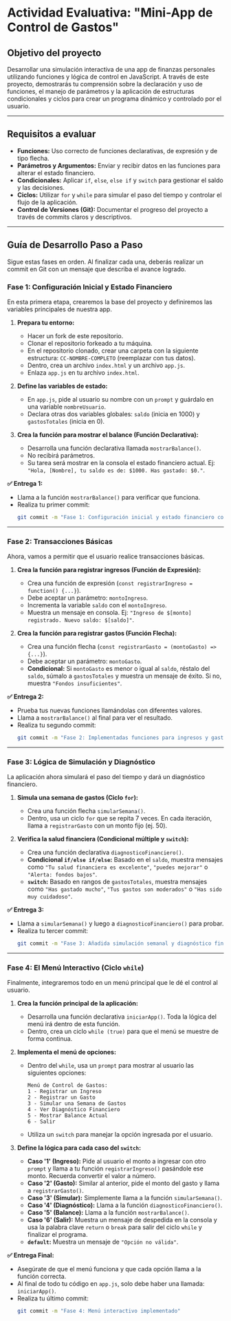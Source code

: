 # Actividad Evaluativa: "Mini-App de Control de Gastos"

## Objetivo del proyecto
Desarrollar una simulación interactiva de una app de finanzas personales utilizando funciones y lógica de control en JavaScript. A través de este proyecto, demostrarás tu comprensión sobre la declaración y uso de funciones, el manejo de parámetros y la aplicación de estructuras condicionales y ciclos para crear un programa dinámico y controlado por el usuario.

---

## Requisitos a evaluar
* **Funciones:** Uso correcto de funciones declarativas, de expresión y de tipo flecha.
* **Parámetros y Argumentos:** Enviar y recibir datos en las funciones para alterar el estado financiero.
* **Condicionales:** Aplicar `if`, `else`, `else if` y `switch` para gestionar el saldo y las decisiones.
* **Ciclos:** Utilizar `for` y `while` para simular el paso del tiempo y controlar el flujo de la aplicación.
* **Control de Versiones (Git):** Documentar el progreso del proyecto a través de commits claros y descriptivos.

---

## Guía de Desarrollo Paso a Paso
Sigue estas fases en orden. Al finalizar cada una, deberás realizar un commit en Git con un mensaje que describa el avance logrado.

### Fase 1: Configuración Inicial y Estado Financiero
En esta primera etapa, crearemos la base del proyecto y definiremos las variables principales de nuestra app.

1.  **Prepara tu entorno:**
    * Hacer un fork de este repositorio.
    * Clonar el repositorio forkeado a tu máquina.
    * En el repositorio clonado, crear una carpeta con la siguiente estructura: `CC-NOMBRE-COMPLETO` (reemplazar con tus datos).
    * Dentro, crea un archivo `index.html` y un archivo `app.js`.
    * Enlaza `app.js` en tu archivo `index.html`.

2.  **Define las variables de estado:**
    * En `app.js`, pide al usuario su nombre con un `prompt` y guárdalo en una variable `nombreUsuario`.
    * Declara otras dos variables globales: `saldo` (inicia en 1000) y `gastosTotales` (inicia en 0).

3.  **Crea la función para mostrar el balance (Función Declarativa):**
    * Desarrolla una función declarativa llamada `mostrarBalance()`.
    * No recibirá parámetros.
    * Su tarea será mostrar en la consola el estado financiero actual. Ej: `"Hola, [Nombre], tu saldo es de: $1000. Has gastado: $0."`.

**✅ Entrega 1:**
* Llama a la función `mostrarBalance()` para verificar que funciona.
* Realiza tu primer commit:
    ```bash
    git commit -m "Fase 1: Configuración inicial y estado financiero completado"
    ```

---

### Fase 2: Transacciones Básicas
Ahora, vamos a permitir que el usuario realice transacciones básicas.

1.  **Crea la función para registrar ingresos (Función de Expresión):**
    * Crea una función de expresión (`const registrarIngreso = function() {...}`).
    * Debe aceptar un parámetro: `montoIngreso`.
    * Incrementa la variable `saldo` con el `montoIngreso`.
    * Muestra un mensaje en consola. Ej: `"Ingreso de $[monto] registrado. Nuevo saldo: $[saldo]"`.

2.  **Crea la función para registrar gastos (Función Flecha):**
    * Crea una función flecha (`const registrarGasto = (montoGasto) => {...}`).
    * Debe aceptar un parámetro: `montoGasto`.
    * **Condicional:** Si `montoGasto` es menor o igual al `saldo`, réstalo del `saldo`, súmalo a `gastosTotales` y muestra un mensaje de éxito. Si no, muestra `"Fondos insuficientes"`.

**✅ Entrega 2:**
* Prueba tus nuevas funciones llamándolas con diferentes valores.
* Llama a `mostrarBalance()` al final para ver el resultado.
* Realiza tu segundo commit:
    ```bash
    git commit -m "Fase 2: Implementadas funciones para ingresos y gastos"
    ```

---

### Fase 3: Lógica de Simulación y Diagnóstico
La aplicación ahora simulará el paso del tiempo y dará un diagnóstico financiero.

1.  **Simula una semana de gastos (Ciclo `for`):**
    * Crea una función flecha `simularSemana()`.
    * Dentro, usa un ciclo `for` que se repita 7 veces. En cada iteración, llama a `registrarGasto` con un monto fijo (ej. 50).

2.  **Verifica la salud financiera (Condicional múltiple y `switch`):**
    * Crea una función declarativa `diagnosticoFinanciero()`.
    * **Condicional `if/else if/else`:** Basado en el `saldo`, muestra mensajes como `"Tu salud financiera es excelente"`, `"puedes mejorar"` o `"Alerta: fondos bajos"`.
    * **`switch`:** Basado en rangos de `gastosTotales`, muestra mensajes como `"Has gastado mucho"`, `"Tus gastos son moderados"` o `"Has sido muy cuidadoso"`.

**✅ Entrega 3:**
* Llama a `simularSemana()` y luego a `diagnosticoFinanciero()` para probar.
* Realiza tu tercer commit:
    ```bash
    git commit -m "Fase 3: Añadida simulación semanal y diagnóstico financiero"
    ```

---

### Fase 4: El Menú Interactivo (Ciclo `while`)
Finalmente, integraremos todo en un menú principal que le dé el control al usuario.

1.  **Crea la función principal de la aplicación:**
    * Desarrolla una función declarativa `iniciarApp()`. Toda la lógica del menú irá dentro de esta función.
    * Dentro, crea un ciclo `while (true)` para que el menú se muestre de forma continua.

2.  **Implementa el menú de opciones:**
    * Dentro del `while`, usa un `prompt` para mostrar al usuario las siguientes opciones:
        ```
        Menú de Control de Gastos:
        1 - Registrar un Ingreso
        2 - Registrar un Gasto
        3 - Simular una Semana de Gastos
        4 - Ver Diagnóstico Financiero
        5 - Mostrar Balance Actual
        6 - Salir
        ```
    * Utiliza un `switch` para manejar la opción ingresada por el usuario.

3.  **Define la lógica para cada caso del `switch`:**
    * **Caso '1' (Ingreso):** Pide al usuario el monto a ingresar con otro `prompt` y llama a tu función `registrarIngreso()` pasándole ese monto. Recuerda convertir el valor a número.
    * **Caso '2' (Gasto):** Similar al anterior, pide el monto del gasto y llama a `registrarGasto()`.
    * **Caso '3' (Simular):** Simplemente llama a la función `simularSemana()`.
    * **Caso '4' (Diagnóstico):** Llama a la función `diagnosticoFinanciero()`.
    * **Caso '5' (Balance):** Llama a la función `mostrarBalance()`.
    * **Caso '6' (Salir):** Muestra un mensaje de despedida en la consola y usa la palabra clave `return` o `break` para salir del ciclo `while` y finalizar el programa.
    * **`default`:** Muestra un mensaje de `"Opción no válida"`.

**✅ Entrega Final:**
* Asegúrate de que el menú funciona y que cada opción llama a la función correcta.
* Al final de todo tu código en `app.js`, solo debe haber una llamada: `iniciarApp()`.
* Realiza tu último commit:
    ```bash
    git commit -m "Fase 4: Menú interactivo implementado"
    ```